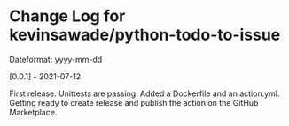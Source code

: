 # Change Log for kevinsawade/python-todo-to-issue

Dateformat: yyyy-mm-dd

[0.0.1] - 2021-07-12

First release. Unittests are passing. Added a Dockerfile and an action.yml.
Getting ready to create release and publish the action on the GitHub Marketplace.
